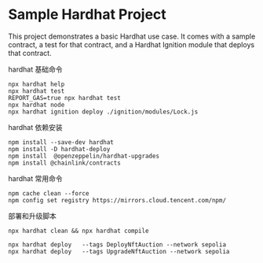 # Sample Hardhat Project

This project demonstrates a basic Hardhat use case. It comes with a sample contract, a test for that contract, and a Hardhat Ignition module that deploys that contract.

hardhat 基础命令
```shell
npx hardhat help
npx hardhat test
REPORT_GAS=true npx hardhat test
npx hardhat node
npx hardhat ignition deploy ./ignition/modules/Lock.js
```

hardhat 依赖安装
```
npm install --save-dev hardhat
npm install -D hardhat-deploy
npm install  @openzeppelin/hardhat-upgrades 
npm install @chainlink/contracts
```

hardhat 常用命令
```
npm cache clean --force
npm config set registry https://mirrors.cloud.tencent.com/npm/

```

部署和升级脚本
```
npx hardhat clean && npx hardhat compile

npx hardhat deploy   --tags DeployNftAuction --network sepolia 
npx hardhat deploy   --tags UpgradeNftAuction --network sepolia 

```

